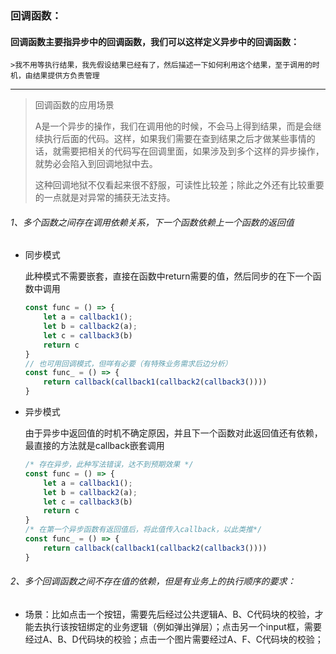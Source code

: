 ### 回调函数：

#### 回调函数主要指异步中的回调函数，我们可以这样定义异步中的回调函数：

	>我不用等执行结果，我先假设结果已经有了，然后描述一下如何利用这个结果，至于调用的时				机，由结果提供方负责管理

****



> 回调函数的应用场景
>
> A是一个异步的操作，我们在调用他的时候，不会马上得到结果，而是会继续执行后面的代码。这样，如果我们需要在查到结果之后才做某些事情的话，就需要把相关的代码写在回调里面，如果涉及到多个这样的异步操作，就势必会陷入到回调地狱中去。
>
> 这种回调地狱不仅看起来很不舒服，可读性比较差；除此之外还有比较重要的一点就是对异常的捕获无法支持。

###### 1、多个函数之间存在调用依赖关系，下一个函数依赖上一个函数的返回值

 * 同步模式

   此种模式不需要嵌套，直接在函数中return需要的值，然后同步的在下一个函数中调用

   ```javascript
   const func = () => {
       let a = callback1();
       let b = callback2(a);
       let c = callback3(b)
       return c
   }
   // 也可用回调模式，但咩有必要（有特殊业务需求后边分析）
   const func_ = () => {
       return callback(callback1(callback2(callback3())))
   }

   ```

* 异步模式


  由于异步中返回值的时机不确定原因，并且下一个函数对此返回值还有依赖，最直接的方法就是callback嵌套调用

  ```javascript
  /* 存在异步，此种写法错误，达不到预期效果 */
  const func = () => {
      let a = callback1();
      let b = callback2(a);
      let c = callback3(b)
      return c
  }
  /* 在第一个异步函数有返回值后，将此值传入callback，以此类推*/
  const func_ = () => {
      return callback(callback1(callback2(callback3())))
  }
  ```

###### 2、多个回调函数之间不存在值的依赖，但是有业务上的执行顺序的要求：

- 场景：比如点击一个按钮，需要先后经过公共逻辑A、B、C代码块的校验，才能去执行该按钮绑定的业务逻辑（例如弹出弹层）；点击另一个input框，需要经过A、B、D代码块的校验；点击一个图片需要经过A、F、C代码块的校验；
